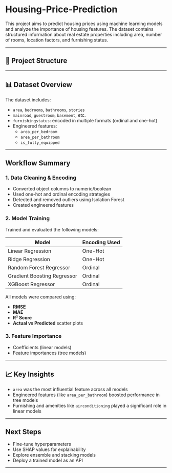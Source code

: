 # Housing-Price-Prediction

This project aims to predict housing prices using machine learning models and analyze the importance of housing features. The dataset contains structured information about real estate properties including area, number of rooms, location factors, and furnishing status.

---

## 📁 Project Structure


---

## 📊 Dataset Overview

The dataset includes:

- `area`, `bedrooms`, `bathrooms`, `stories`
- `mainroad`, `guestroom`, `basement`, etc.
- `furnishingstatus`: encoded in multiple formats (ordinal and one-hot)
- Engineered features:
  - `area_per_bedroom`
  - `area_per_bathroom`
  - `is_fully_equipped`

---

##  Workflow Summary

### 1. Data Cleaning & Encoding
- Converted object columns to numeric/boolean
- Used one-hot and ordinal encoding strategies
- Detected and removed outliers using Isolation Forest
- Created engineered features


### 2. Model Training
Trained and evaluated the following models:

| Model                          | Encoding Used  |
|--------------------------------|----------------|
| Linear Regression              | One-Hot        |
| Ridge Regression               | One-Hot        |
| Random Forest Regressor        | Ordinal        |
| Gradient Boosting Regressor    | Ordinal        |
| XGBoost Regressor              | Ordinal        |

All models were compared using:
- **RMSE**
- **MAE**
- **R² Score**
- **Actual vs Predicted** scatter plots

### 3. Feature Importance
- Coefficients (linear models)
- Feature importances (tree models)


---

## 📈 Key Insights

- `area` was the most influential feature across all models
- Engineered features (like `area_per_bathroom`) boosted performance in tree models
- Furnishing and amenities like `airconditioning` played a significant role in linear models


---

## Next Steps

- Fine-tune hyperparameters
- Use SHAP values for explainability
- Explore ensemble and stacking models
- Deploy a trained model as an API

---
